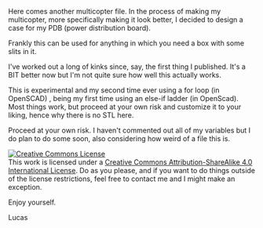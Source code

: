 Here comes another multicopter file. In the process of making my multicopter, more specifically making it look better, I decided to design a case for my PDB (power distribution board).

Frankly this can be used for anything in which you need a box with some slits in it. 

I've worked out a long of kinks since, say, the first thing I published. It's a BIT better now but I'm not quite sure how well this actually works.

This is experimental and my second time ever using a for loop (in OpenSCAD) , being my first time using an else-if ladder (in OpenScad). Most things work, but proceed at your own risk and customize it to your liking, hence why there is no STL here.

Proceed at your own risk. I haven't commented out all of my variables but I do plan to do some soon, also considering how weird of a file this is. 

<a rel="license" href="http://creativecommons.org/licenses/by-sa/4.0/"><img alt="Creative Commons License" style="border-width:0" src="https://i.creativecommons.org/l/by-sa/4.0/88x31.png" /></a><br />This work is licensed under a <a rel="license" href="http://creativecommons.org/licenses/by-sa/4.0/">Creative Commons Attribution-ShareAlike 4.0 International License</a>. Do as you please, and if you want to do things outside of the license restrictions, feel free to contact me and I might make an exception.

Enjoy yourself. 

Lucas
